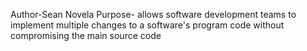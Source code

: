 Author-Sean Novela
Purpose- allows software development teams to implement multiple changes to a software's program code without compromising the main source code
